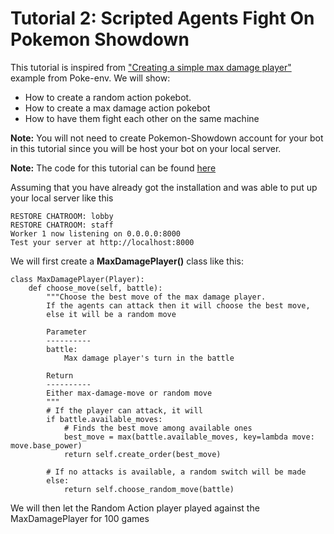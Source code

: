 # Tutorial 2: Scripted Agents Fight On Pokemon Showdown

This tutorial is inspired from ["Creating a simple max damage player"](https://poke-env.readthedocs.io/en/latest/max_damage_player.html) example from Poke-env. We will show:
- How to create a random action pokebot.
- How to create a max damage action pokebot
- How to have them fight each other on the same machine

**Note:** You will not need to create Pokemon-Showdown account for your bot in this tutorial since you will be host your bot on your local server.


**Note:** The code for this tutorial can be found [here](https://github.com/mnguyen0226/hackathon_hs/blob/main/src/tutorials/tutorials_two/max_dam_vs_random.py)



Assuming that you have already got the installation and was able to put up your local server like this

```
RESTORE CHATROOM: lobby
RESTORE CHATROOM: staff
Worker 1 now listening on 0.0.0.0:8000
Test your server at http://localhost:8000
```

We will first create a **MaxDamagePlayer()** class like this:
```
class MaxDamagePlayer(Player):
    def choose_move(self, battle):
        """Choose the best move of the max damage player.
        If the agents can attack then it will choose the best move,
        else it will be a random move

        Parameter
        ----------
        battle:
            Max damage player's turn in the battle

        Return
        ----------
        Either max-damage-move or random move
        """
        # If the player can attack, it will
        if battle.available_moves:
            # Finds the best move among available ones
            best_move = max(battle.available_moves, key=lambda move: move.base_power)
            return self.create_order(best_move)

        # If no attacks is available, a random switch will be made
        else:
            return self.choose_random_move(battle)
```

We will then let the Random Action player played against the MaxDamagePlayer for 100 games
```

```